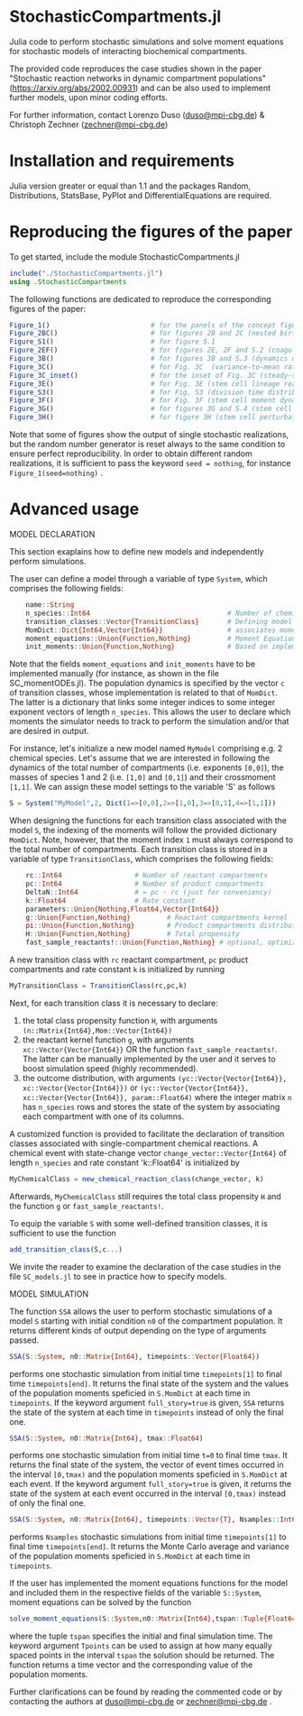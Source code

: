 # StochasticCompartments.jl

Julia code to perform stochastic simulations and solve moment equations for stochastic models of interacting biochemical compartments. 

The provided code reproduces the case studies shown in the paper "Stochastic reaction networks in dynamic compartment populations" (https://arxiv.org/abs/2002.00931) and can be also used to implement further models, upon minor coding efforts.

For further information, contact Lorenzo Duso (duso@mpi-cbg.de) & Christoph Zechner (zechner@mpi-cbg.de)


# Installation and requirements

Julia version greater or equal than 1.1 and the packages Random, Distributions, StatsBase, PyPlot and DifferentialEquations are required. 


# Reproducing the figures of the paper

To get started, include the module StochasticCompartments.jl
```julia
include("./StochasticCompartments.jl")
using .StochasticCompartments
```
The following functions are dedicated to reproduce the corresponding figures of the paper: 
```julia
Figure_1()                         # for the panels of the concept figure (Fig. 1)
Figure_2BC()                       # for figures 2B and 2C (nested birth-death model)
Figure_S1()                        # for figure S.1
Figure_2EF()                       # for figures 2E, 2F and S.2 (coagulation-fragmentation case study)
Figure_3B()                        # for figures 3B and S.3 (dynamics of the protein expression)
Figure_3C()                        # for Fig. 3C  (variance-to-mean ratio of protein distribution)
Figure_3C_inset()                  # for the inset of Fig. 3C (steady-state protein distributions)
Figure_3E()                        # for Fig. 3E (stem cell lineage realization)
Figure_S3()                        # for Fig. S3 (division time distribution)
Figure_3F()                        # for Fig. 3F (stem cell moment dynamics)
Figure_3G()                        # for figures 3G and S.4 (stem cell steady state)
Figure_3H()                        # for figure 3H (stem cell perturbation)
```
Note that some of figures show the output of single stochastic realizations, but the random number generator is reset always to the same condition to ensure perfect reproducibility. In order to obtain different random realizations, it is sufficient to pass the keyword `seed = nothing`, for instance `Figure_1(seed=nothing)` .

# Advanced usage

MODEL DECLARATION 

This section exaplains how to define new models and independently perform simulations.

The user can define a model through a variable of type `System`, which comprises the following fields:
```julia
    name::String
    n_species::Int64                                  # Number of chemical species
    transition_classes::Vector{TransitionClass}       # Defining model dynamics (used in SSA simulations)
    MomDict::Dict{Int64,Vector{Int64}}                # associates moment indices with exponents
    moment_equations::Union{Function,Nothing}         # Moment Equations f(dM,M,S,t)
    init_moments::Union{Function,Nothing}             # Based on implementation of Moment Equations
```
Note that the fields `moment_equations` and `init_moments` have to be implemented manually (for instance, as shown in the file SC_momentODEs.jl). The population dynamics is specified by the vector `c` of transition classes, whose implementation is related to that of `MomDict`. The latter is a dictionary that links some integer indices to some integer exponent vectors of length `n_species`. This allows the user to declare which moments the simulator needs to track to perform the simulation and/or that are desired in output. 
 
For instance, let's initialize a new model named `MyModel` comprising e.g. 2 chemical species. Let's assume that we are interested in following the dynamics of the total number of compartments (i.e. exponents `[0,0]`), the masses of species 1 and 2 (i.e. `[1,0]` and `[0,1]`) and their crossmoment `[1,1]`. We can assign these model settings to the variable 'S' as follows
```julia
S = System("MyModel",2, Dict(1=>[0,0],2=>[1,0],3=>[0,1],4=>[1,1]))
```
When designing the functions for each transition class associated with the model `S`, the indexing of the moments will follow the provided dictionary `MomDict`. Note, however, that the moment index `1` must always correspond to the total number of compartments.
Each transition class is stored in a variable of type `TransitionClass`, which comprises the following fields:
```julia
    rc::Int64                  # Number of reactant compartments
    pc::Int64                  # Number of product compartments
    DeltaN::Int64              # = pc - rc (just for conveniency)
    k::Float64                 # Rate constant
    parameters::Union{Nothing,Float64,Vector{Int64}}
    g::Union{Function,Nothing}         # Reactant compartments kernel
    pi::Union{Function,Nothing}        # Product compartments distribution
    H::Union{Function,Nothing}         # Total propensity
    fast_sample_reactants!::Union{Function,Nothing} # optional, optimized for specific class
```
A new transition class with `rc` reactant compartment, `pc` product compartments and rate constant `k` is initialized by running 
```julia
MyTransitionClass = TransitionClass(rc,pc,k)
```
Next, for each transition class it is necessary to declare:
1) the total class propensity function `H`, with arguments `(n::Matrix{Int64},Mom::Vector{Int64})`
2) the reactant kernel function `g`, with arguments `xc::Vector{Vector{Int64}}` OR the function `fast_sample_reactants!`. The latter can be manually implemented by the user and it serves to boost simulation speed (highly recommended). 
3) the outcome distribution, with arguments  `(yc::Vector{Vector{Int64}}, xc::Vector{Vector{Int64}})` or `(yc::Vector{Vector{Int64}}, xc::Vector{Vector{Int64}}, param::Float64)`
where the integer matrix `n` has `n_species` rows and stores the state of the system by associating each compartment with one of its columns.

A customized function is provided to facilitate the declaration of transition classes associated with single-compartment chemical reactions. A chemical event with state-change vector `change_vector::Vector{Int64}` of length `n_species` and rate constant 'k::Float64' is initialized by
```julia
MyChemicalClass = new_chemical_reaction_class(change_vector, k)
```
Afterwards, `MyChemicalClass` still requires the total class propensity `H` and the function `g` or `fast_sample_reactants!`.

To equip the variable `S` with some well-defined transition classes, it is sufficient to use the function 
```julia
add_transition_class(S,c...)
```
We invite the reader to examine the declaration of the case studies in the file `SC_models.jl` to see in practice how to specify models.

MODEL SIMULATION

The function `SSA` allows the user to perform stochastic simulations of a model `S` starting with initial condition `n0` of the compartment population. It returns different kinds of output depending on the type of arguments passed.

```julia
SSA(S::System, n0::Matrix{Int64}, timepoints::Vector{Float64})
```
performs one stochastic simulation from initial time `timepoints[1]` to final time `timepoints[end]`. It returns the final state of the system and the values of the population moments speficied in `S.MomDict` at each time in `timepoints`. If the keyword argument `full_story=true` is given, `SSA` returns the state of the system at each time in `timepoints` instead of only the final one.

```julia
SSA(S::System, n0::Matrix{Int64}, tmax::Float64)
```
performs one stochastic simulation from initial time `t=0` to final time `tmax`. It returns the final state of the system, the vector of event times occurred in the interval `[0,tmax)` and the population moments speficied in `S.MomDict` at each event. If the keyword argument `full_story=true` is given, it returns the state of the system at each event occurred in the interval `[0,tmax)` instead of only the final one.


```julia
SSA(S::System, n0::Matrix{Int64}, timepoints::Vector{T}, Nsamples::Int64) where T <: Real
```
performs `Nsamples` stochastic simulations from initial time `timepoints[1]` to final time `timepoints[end]`. It returns the Monte Carlo average and variance of the population moments speficied in `S.MomDict` at each time in `timepoints`. 

If the user has implemented the moment equations functions for the model and included them in the respective fields of the variable `S::System`, moment equations can be solved by the function
```julia
solve_moment_equations(S::System,n0::Matrix{Int64},tspan::Tuple{Float64,Float64} ; Tpoints::Int64)
```
where the tuple `tspan` specifies the initial and final simulation time. The keyword argument `Tpoints` can be used to assign at how many equally spaced points in the interval `tspan` the solution should be returned. The function returns a time vector and the corresponding value of the population moments.

Further clarifications can be found by reading the commented code or by contacting the authors at duso@mpi-cbg.de or zechner@mpi-cbg.de . 


